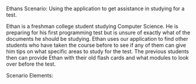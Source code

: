 Ethans Scenario: Using the application to get assistance in studying for a test.

Ethan is a freshman college student studying Computer Science. He is preparing for his first programming test but is unsure of exactly what of the documents he should be studying.
Ethan uses our application to find other students who have taken the course before to see if any of them can give him tips on what specific areas to study for the test. The previous students then can provide Ethan with their old flash cards and what modules to look  over before the test.

Scenario Elements:
